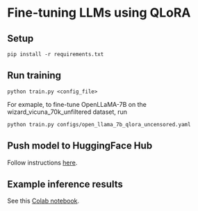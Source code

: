 # Fine-tuning LLMs using QLoRA
## Setup
`pip install -r requirements.txt`

## Run training
```
python train.py <config_file>
```

For exmaple, to fine-tune OpenLLaMA-7B on the wizard_vicuna_70k_unfiltered dataset, run
```
python train.py configs/open_llama_7b_qlora_uncensored.yaml
```

## Push model to HuggingFace Hub
Follow instructions [here](https://huggingface.co/docs/hub/repositories-getting-started#terminal).

## Example inference results
See this [Colab notebook](https://colab.research.google.com/drive/1IlpeofYD9EU6dNHyKKObZhIzkBMyqlUS?usp=sharing).
